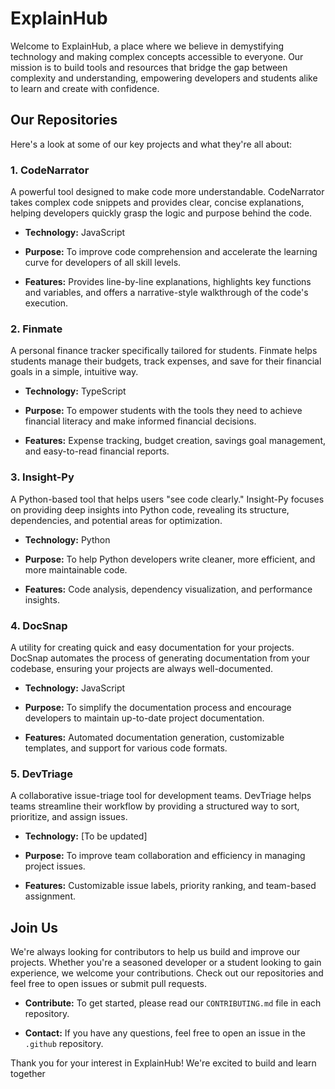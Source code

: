 # ExplainHub

Welcome to ExplainHub, a place where we believe in demystifying technology and making complex concepts accessible to everyone. Our mission is to build tools and resources that bridge the gap between complexity and understanding, empowering developers and students alike to learn and create with confidence.

## Our Repositories

Here's a look at some of our key projects and what they're all about:

### 1. CodeNarrator

A powerful tool designed to make code more understandable. CodeNarrator takes complex code snippets and provides clear, concise explanations, helping developers quickly grasp the logic and purpose behind the code.

* **Technology:** JavaScript

* **Purpose:** To improve code comprehension and accelerate the learning curve for developers of all skill levels.

* **Features:** Provides line-by-line explanations, highlights key functions and variables, and offers a narrative-style walkthrough of the code's execution.

### 2. Finmate

A personal finance tracker specifically tailored for students. Finmate helps students manage their budgets, track expenses, and save for their financial goals in a simple, intuitive way.

* **Technology:** TypeScript

* **Purpose:** To empower students with the tools they need to achieve financial literacy and make informed financial decisions.

* **Features:** Expense tracking, budget creation, savings goal management, and easy-to-read financial reports.

### 3. Insight-Py

A Python-based tool that helps users "see code clearly." Insight-Py focuses on providing deep insights into Python code, revealing its structure, dependencies, and potential areas for optimization.

* **Technology:** Python

* **Purpose:** To help Python developers write cleaner, more efficient, and more maintainable code.

* **Features:** Code analysis, dependency visualization, and performance insights.

### 4. DocSnap

A utility for creating quick and easy documentation for your projects. DocSnap automates the process of generating documentation from your codebase, ensuring your projects are always well-documented.

* **Technology:** JavaScript

* **Purpose:** To simplify the documentation process and encourage developers to maintain up-to-date project documentation.

* **Features:** Automated documentation generation, customizable templates, and support for various code formats.

### 5. DevTriage

A collaborative issue-triage tool for development teams. DevTriage helps teams streamline their workflow by providing a structured way to sort, prioritize, and assign issues.

* **Technology:** \[To be updated\]

* **Purpose:** To improve team collaboration and efficiency in managing project issues.

* **Features:** Customizable issue labels, priority ranking, and team-based assignment.

## Join Us

We're always looking for contributors to help us build and improve our projects. Whether you're a seasoned developer or a student looking to gain experience, we welcome your contributions. Check out our repositories and feel free to open issues or submit pull requests.

* **Contribute:** To get started, please read our `CONTRIBUTING.md` file in each repository.

* **Contact:** If you have any questions, feel free to open an issue in the `.github` repository.

Thank you for your interest in ExplainHub! We're excited to build and learn together
